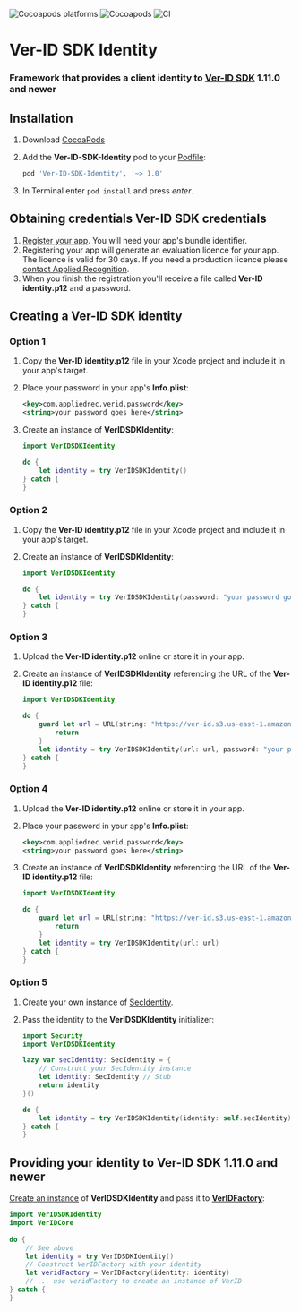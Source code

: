 ![Cocoapods platforms](https://img.shields.io/cocoapods/p/Ver-ID-SDK-Identity) ![Cocoapods](https://img.shields.io/cocoapods/v/Ver-ID-SDK-Identity) ![CI](https://github.com/AppliedRecognition/Ver-ID-SDK-Identity-Apple/workflows/CI/badge.svg?event=push)

#  Ver-ID SDK Identity

### Framework that provides a client identity to [Ver-ID SDK](https://github.com/AppliedRecognition/Ver-ID-UI-iOS) 1.11.0 and newer

## Installation

 1. Download [CocoaPods](https://cocoapods.org)
 2. Add the **Ver-ID-SDK-Identity** pod to your [Podfile](https://guides.cocoapods.org/syntax/podfile.html):
 
    ~~~ruby
    pod 'Ver-ID-SDK-Identity', '~> 1.0'
    ~~~
3. In Terminal enter `pod install` and press _enter_.

## Obtaining credentials Ver-ID SDK credentials

1. [Register your app](https://dev.ver-id.com/licensing/). You will need your app's bundle identifier.
2. Registering your app will generate an evaluation licence for your app. The licence is valid for 30 days. If you need a production licence please [contact Applied Recognition](mailto:sales@appliedrec.com).
3. When you finish the registration you'll receive a file called **Ver-ID identity.p12** and a password.

## Creating a Ver-ID SDK identity

### Option 1
1. Copy the **Ver-ID identity.p12** file in your Xcode project and include it in your app's target.
2. Place your password in your app's **Info.plist**:

    ~~~xml
    <key>com.appliedrec.verid.password</key>
    <string>your password goes here</string>
    ~~~
3. Create an instance of **VerIDSDKIdentity**:

    ~~~swift
    import VerIDSDKIdentity
    
    do {
        let identity = try VerIDSDKIdentity()
    } catch {
    }
    ~~~
    
### Option 2
1. Copy the **Ver-ID identity.p12** file in your Xcode project and include it in your app's target.
2. Create an instance of **VerIDSDKIdentity**:

    ~~~swift
    import VerIDSDKIdentity
    
    do {
        let identity = try VerIDSDKIdentity(password: "your password goes here")
    } catch {
    }
    ~~~
    
### Option 3
1. Upload the **Ver-ID identity.p12** online or store it in your app.
2. Create an instance of **VerIDSDKIdentity** referencing the URL of the **Ver-ID identity.p12** file:

    ~~~swift
    import VerIDSDKIdentity
    
    do {
        guard let url = URL(string: "https://ver-id.s3.us-east-1.amazonaws.com/ios/com.appliedrec.verid.licenceclient/test_assets/Ver-ID%20identity.p12") else {
            return
        }
        let identity = try VerIDSDKIdentity(url: url, password: "your password goes here")
    } catch {
    }
    ~~~
    
### Option 4
1. Upload the **Ver-ID identity.p12** online or store it in your app.
2. Place your password in your app's **Info.plist**:

    ~~~xml
    <key>com.appliedrec.verid.password</key>
    <string>your password goes here</string>
    ~~~
3. Create an instance of **VerIDSDKIdentity** referencing the URL of the **Ver-ID identity.p12** file:

    ~~~swift
    import VerIDSDKIdentity
    
    do {
        guard let url = URL(string: "https://ver-id.s3.us-east-1.amazonaws.com/ios/com.appliedrec.verid.licenceclient/test_assets/Ver-ID%20identity.p12") else {
            return
        }
        let identity = try VerIDSDKIdentity(url: url)
    } catch {
    }
    ~~~

### Option 5
1. Create your own instance of [SecIdentity](https://developer.apple.com/documentation/security/secidentity).
2. Pass the identity to the **VerIDSDKIdentity** initializer:

    ~~~swift
    import Security
    import VerIDSDKIdentity
    
    lazy var secIdentity: SecIdentity = {
        // Construct your SecIdentity instance
        let identity: SecIdentity // Stub
        return identity
    }()
    
    do {
        let identity = try VerIDSDKIdentity(identity: self.secIdentity)
    } catch {
    }
    ~~~

## Providing your identity to Ver-ID SDK 1.11.0 and newer
[Create an instance](#creating-a-ver-id-sdk-identity) of **VerIDSDKIdentity** and pass it to [**VerIDFactory**](https://appliedrecognition.github.io/Ver-ID-Core-Apple/Classes/VerIDFactory.html):

~~~swift
import VerIDSDKIdentity
import VerIDCore
    
do {
    // See above
    let identity = try VerIDSDKIdentity()
    // Construct VerIDFactory with your identity
    let veridFactory = VerIDFactory(identity: identity)
    // ... use veridFactory to create an instance of VerID
} catch {
}
~~~

